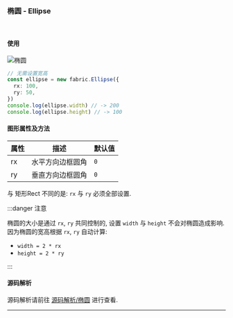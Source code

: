 ### 椭圆 - Ellipse
<br/>

#### 使用

<Image src="https://s2.loli.net/2022/11/30/DA5dI1hrQ3EvxVG.png" title="椭圆" />

```typescript
// 无需设置宽高
const ellipse = new fabric.Ellipse({
  rx: 100,
  ry: 50,
})
console.log(ellipse.width) // -> 200
console.log(ellipse.height) // -> 100
```

#### 图形属性及方法

| 属性  | 描述       | 默认值 |
|-----|----------|-----|
| rx  | 水平方向边框圆角 | `0` |
| ry  | 垂直方向边框圆角 | `0` |

与 矩形Rect 不同的是: `rx` 与 `ry` 必须全部设置.

:::danger 注意

椭圆的大小是通过 `rx`, `ry` 共同控制的, 设置 `width` 与 `height` 不会对椭圆造成影响.  
因为椭圆的宽高根据 `rx`, `ry` 自动计算:
+ `width = 2 * rx`
+ `height = 2 * ry`


:::

#### 源码解析

源码解析请前往 [源码解析/椭圆](/fabric/source/ellipse.md) 进行查看.

---
